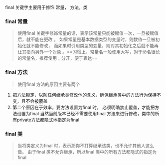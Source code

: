 final 关键字主要用于修饰 常量， 方法，类

### final 常量
> 使用final 关键字修饰常量的话，表示该常量只能被赋值一次，一旦被赋值后，就不能在更改 。 如果常量是基本数据类型的变量时，则数值一旦被初始化就不能修改， 而如果时引用类型的变量，则对其初始化之后就不能再让其指向另外一个对象 。==习惯上，常量名一般使用大写，对于命名很长的常量名，推荐使用 _ 分开，便于表达==

###  final 方法
> 使用final 方法的原因主要有两个 
1. 把方法锁定，以防任何继承类修改他的含义，确保继承类中的方法行为保持不变，且不会被覆盖
2. 第二个原因在于效率，要方法设置为final 时， 必须明确禁止覆盖，才能把方法设置为final  当然当前版本已经不需要使用final 方法来进行修改，类中的所有private方法都隐式地指定为final

### final 类
 > 当将类定义为final 时，表示那你不打算继承该类，也不允许其他人这么做。 由于final 类不允许继承，所以final 类中的所有方法都隐式的指定为final